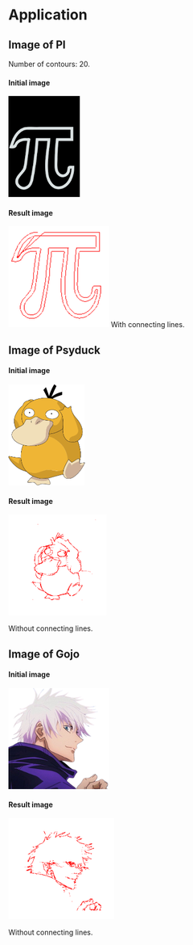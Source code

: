 # Application

## Image of PI
Number of contours: 20.
#### Initial image
<img src="drawing/pictures/pi_try.png" alt="PI" style="height:200px;">

#### Result image
<img src="drawing/results/pi_result.png" alt="PI result" style="height:200px;">
With connecting lines.

## Image of Psyduck

#### Initial image
<img src="drawing/pictures/example.png" alt="Psyduck" style="height:200px;">

#### Result image
<img src="drawing/results/psyduck.png" alt="Psyduck result" style="height:200px;">

Without connecting lines.

## Image of Gojo
#### Initial image
<img src="drawing/pictures/gojo.png" alt="Gojo" style="height:200px;">

#### Result image
<img src="drawing/results/gojo_result.png" alt="Gojo result" style="height:200px;">

Without connecting lines.
